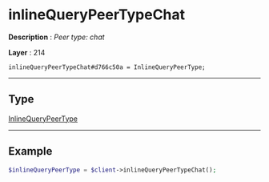 # inlineQueryPeerTypeChat

**Description** : *Peer type: chat*

**Layer** : 214

```tl
inlineQueryPeerTypeChat#d766c50a = InlineQueryPeerType;
```

---

## Type

[InlineQueryPeerType](type/InlineQueryPeerType)

---

## Example

```php
$inlineQueryPeerType = $client->inlineQueryPeerTypeChat();
```